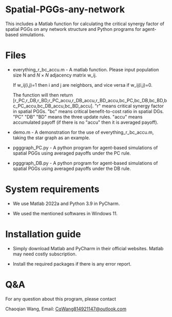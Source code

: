 # Spatial-PGGs-any-network
This includes a Matlab function for calculating the critical synergy factor of spatial PGGs on any network structure and Python programs for agent-based simulations.

# Files
- everything_r_bc_accu.m - A matlab function. Please input population size N and $N\times N$ adjacency matrix w_ij.
  
  If w_ij(i,j)=1 then i and j are neighbors, and vice versa if w_ij(i,j)=0.

  The function will then return [r_PC,r_DB,r_BD,r_PC_accu,r_DB_accu,r_BD_accu,bc_PC,bc_DB,bc_BD,bc_PC_accu,bc_DB_accu,bc_BD_accu]. "r" means critical synergy factor in spatial PGGs. "bc" means critical benefit-to-cost ratio in spatial DGs. "PC" "DB" "BD" means the three update rules. "accu" means accumulated payoff (if there is no "accu" then it is averaged payoff).

- demo.m - A demonstration for the use of everything_r_bc_accu.m, taking the star graph as an example.

- pgggraph_PC.py - A python program for agent-based simulations of spatial PGGs using averaged payoffs under the PC rule.

- pgggraph_DB.py - A python program for agent-based simulations of spatial PGGs using averaged payoffs under the DB rule.

# System requirements
- We use Matlab 2022a and Python 3.9 in PyCharm.
  
- We used the mentioned softwares in Windows 11.

# Installation guide
- Simply download Matlab and PyCharm in their official websites. Matlab may need costly subscription.

- Install the required packages if there is any error report.


# Q&A
For any question about this program, please contact

Chaoqian Wang, Email: CqWang814921147@outlook.com
